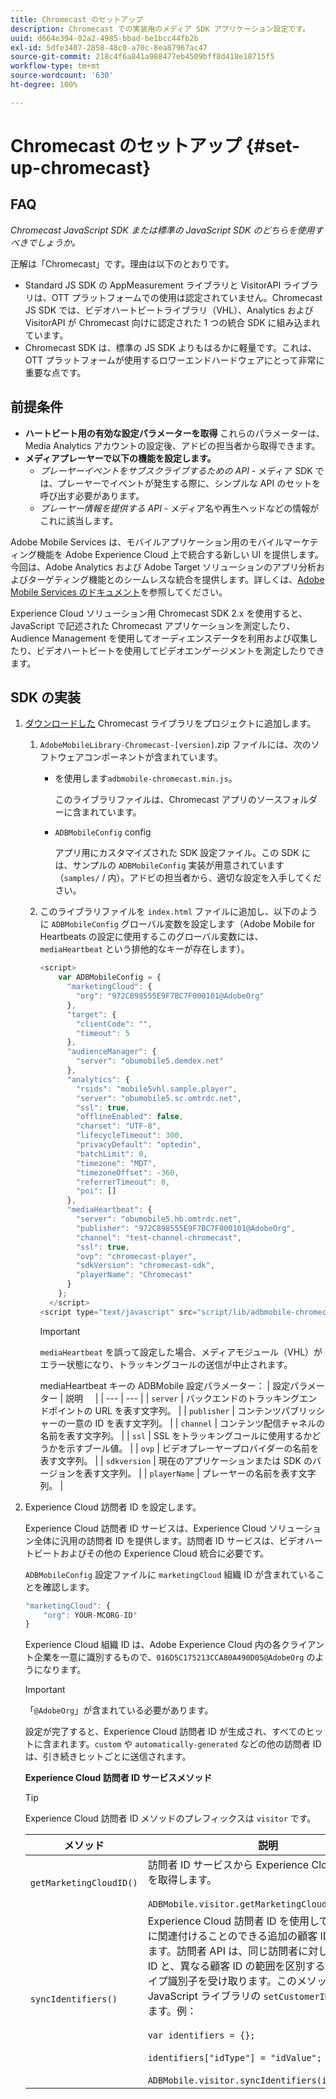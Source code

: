 ```yaml
---
title: Chromecast のセットアップ
description: Chromecast での実装用のメディア SDK アプリケーション設定です。
uuid: d664e394-02a2-4985-bbad-be1bcc44fb2b
exl-id: 5dfe3407-2858-48c0-a70c-8ea87967ac47
source-git-commit: 218c4f6a841a988477eb4509bff8d418e18715f5
workflow-type: tm+mt
source-wordcount: '630'
ht-degree: 100%

---
```


# Chromecast のセットアップ {#set-up-chromecast}

## FAQ

_Chromecast JavaScript SDK または標準の JavaScript SDK のどちらを使用すべきでしょうか。_

正解は「Chromecast」です。理由は以下のとおりです。
* Standard JS SDK の AppMeasurement ライブラリと VisitorAPI ライブラリは、OTT プラットフォームでの使用は認定されていません。Chromecast JS SDK では、ビデオハートビートライブラリ（VHL）、Analytics および VisitorAPI が Chromecast 向けに認定された 1 つの統合 SDK に組み込まれています。
* Chromecast SDK は、標準の JS SDK よりもはるかに軽量です。これは、OTT プラットフォームが使用するロワーエンドハードウェアにとって非常に重要な点です。

## 前提条件

* **ハートビート用の有効な設定パラメーターを取得** これらのパラメーターは、Media Analytics アカウントの設定後、アドビの担当者から取得できます。
* **メディアプレーヤーで以下の機能を設定します。**
   * *プレーヤーイベントをサブスクライブするための API* - メディア SDK では、プレーヤーでイベントが発生する際に、シンプルな API のセットを呼び出す必要があります。
   * *プレーヤー情報を提供する API* - メディア名や再生ヘッドなどの情報がこれに該当します。

Adobe Mobile Services は、モバイルアプリケーション用のモバイルマーケティング機能を Adobe Experience Cloud 上で統合する新しい UI を提供します。今回は、Adobe Analytics および Adobe Target ソリューションのアプリ分析およびターゲティング機能とのシームレスな統合を提供します。詳しくは、[Adobe Mobile Services のドキュメント](https://docs.adobe.com/content/help/ja-JP/mobile-services/using/home.html)を参照してください。

Experience Cloud ソリューション用 Chromecast SDK 2.x を使用すると、JavaScript で記述された Chromecast アプリケーションを測定したり、Audience Management を使用してオーディエンスデータを利用および収集したり、ビデオハートビートを使用してビデオエンゲージメントを測定したりできます。

## SDK の実装

1. [ダウンロードした](/help/sdk-implement/download-sdks.md#download-2x-sdks) Chromecast ライブラリをプロジェクトに追加します。

   1. `AdobeMobileLibrary-Chromecast-[version]`.zip ファイルには、次のソフトウェアコンポーネントが含まれています。

      *  を使用します`adbmobile-chromecast.min.js`。

         このライブラリファイルは、Chromecast アプリのソースフォルダーに含まれています。

      * `ADBMobileConfig` config

         アプリ用にカスタマイズされた SDK 設定ファイル。この SDK には、サンプルの `ADBMobileConfig` 実装が用意されています（`samples/` / 内）。アドビの担当者から、適切な設定を入手してください。
   1. このライブラリファイルを `index.html` ファイルに追加し、以下のように `ADBMobileConfig` グローバル変数を設定します（Adobe Mobile for Heartbeats の設定に使用するこのグローバル変数には、`mediaHeartbeat` という排他的なキーが存在します）。

      ```js
      <script>
          var ADBMobileConfig = {
            "marketingCloud": {
              "org": "972C898555E9F7BC7F000101@AdobeOrg"
            },
            "target": {
              "clientCode": "",
              "timeout": 5
            },
            "audienceManager": {
              "server": "obumobile5.demdex.net"
            },
            "analytics": {
              "rsids": "mobile5vhl.sample.player",
              "server": "obumobile5.sc.omtrdc.net",
              "ssl": true,
              "offlineEnabled": false,
              "charset": "UTF-8",
              "lifecycleTimeout": 300,
              "privacyDefault": "optedin",
              "batchLimit": 0,
              "timezone": "MDT",
              "timezoneOffset": -360,
              "referrerTimeout": 0,
              "poi": []
            },
            "mediaHeartbeat": {
              "server": "obumobile5.hb.omtrdc.net",
              "publisher": "972C898555E9F7BC7F000101@AdobeOrg",
              "channel": "test-channel-chromecast",
              "ssl": true,
              "ovp": "chromecast-player",
              "sdkVersion": "chromecast-sdk",
              "playerName": "Chromecast"
            }
          };
        </script>
      <script type="text/javascript" src="script/lib/adbmobile-chromecast.min.js"></script>
      ```

      >[!IMPORTANT]
      >
      >`mediaHeartbeat` を誤って設定した場合、メディアモジュール（VHL）がエラー状態になり、トラッキングコールの送信が中止されます。

      mediaHeartbeat キーの ADBMobile 設定パラメーター：
   | 設定パラメーター | 説明     |
   | --- | --- |
   | `server` | バックエンドのトラッキングエンドポイントの URL を表す文字列。 |
   | `publisher` | コンテンツパブリッシャーの一意の ID を表す文字列。 |
   | `channel` | コンテンツ配信チャネルの名前を表す文字列。 |
   | `ssl` | SSL をトラッキングコールに使用するかどうかを示すブール値。 |
   | `ovp` | ビデオプレーヤープロバイダーの名前を表す文字列。 |
   | `sdkversion` | 現在のアプリケーションまたは SDK のバージョンを表す文字列。 |
   | `playerName` | プレーヤーの名前を表す文字列。 |


1. Experience Cloud 訪問者 ID を設定します。

   Experience Cloud 訪問者 ID サービスは、Experience Cloud ソリューション全体に汎用の訪問者 ID を提供します。訪問者 ID サービスは、ビデオハートビートおよびその他の Experience Cloud 統合に必要です。

   `ADBMobileConfig` 設定ファイルに `marketingCloud` 組織 ID が含まれていることを確認します。

   ```js
   "marketingCloud": {
       "org": YOUR-MCORG-ID"
   }
   ```

   Experience Cloud 組織 ID は、Adobe Experience Cloud 内の各クライアント企業を一意に識別するもので、`016D5C175213CCA80A490D05@AdobeOrg` のようになります。

   >[!IMPORTANT]
   >
   >「`@AdobeOrg`」が含まれている必要があります。

   設定が完了すると、Experience Cloud 訪問者 ID が生成され、すべてのヒットに含まれます。`custom` や `automatically-generated` などの他の訪問者 ID は、引き続きヒットごとに送信されます。

   **Experience Cloud 訪問者 ID サービスメソッド**

   >[!TIP]
   >
   >Experience Cloud 訪問者 ID メソッドのプレフィックスは `visitor` です。

   | メソッド | 説明 |
   | --- | --- |
   | `getMarketingCloudID()` | 訪問者 ID サービスから Experience Cloud 訪問者 ID を取得します。<br/><br/>`ADBMobile.visitor.getMarketingCloudID();` |
   | `syncIdentifiers()` | Experience Cloud 訪問者 ID を使用して、各訪問者に関連付けることのできる追加の顧客 ID を設定できます。訪問者 API は、同じ訪問者に対して複数の顧客 ID と、異なる顧客 ID の範囲を区別するための顧客タイプ識別子を受け取ります。このメソッドは、JavaScript ライブラリの `setCustomerIDs()` に相当します。例：<br/><br/>`var identifiers = {};` <br/><br/>`identifiers["idType"] = "idValue";` <br/><br/>`ADBMobile.visitor.syncIdentifiers(identifiers);` |



<!--   **Postbacks -** For more information about configuring postbacks, see [Configure Postbacks.](https://docs.adobe.com/content/help/en/mobile-services/using/manage-app-settings-ug/configuring-app/signals.html) -->

